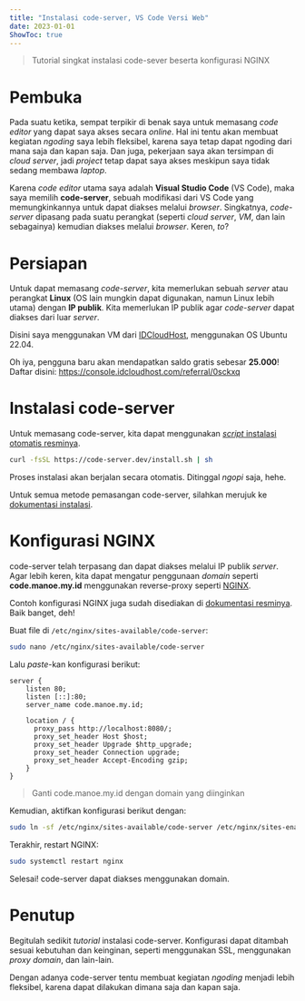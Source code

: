 ```yaml
---
title: "Instalasi code-server, VS Code Versi Web"
date: 2023-01-01
ShowToc: true
---
```


> Tutorial singkat instalasi code-sever beserta konfigurasi NGINX

<!--more-->

# Pembuka
Pada suatu ketika, sempat terpikir di benak saya untuk memasang *code editor* yang dapat saya akses secara *online*. Hal ini tentu akan membuat kegiatan *ngoding* saya lebih fleksibel, karena saya tetap dapat ngoding dari mana saja dan kapan saja. Dan juga, pekerjaan saya akan tersimpan di *cloud server*, jadi *project* tetap dapat saya akses meskipun saya tidak sedang membawa *laptop*.

Karena *code editor* utama saya adalah **Visual Studio Code** (VS Code), maka saya memilih **code-server**, sebuah modifikasi dari VS Code yang memungkinkannya untuk dapat diakses melalui *browser*. Singkatnya, *code-server* dipasang pada suatu perangkat (seperti *cloud server*, *VM*, dan lain sebagainya) kemudian diakses melalui *browser*. Keren, *to*?

# Persiapan

Untuk dapat memasang *code-server*, kita memerlukan sebuah *server* atau perangkat **Linux** (OS lain mungkin dapat digunakan, namun Linux lebih utama) dengan **IP publik**. Kita memerlukan IP publik agar *code-server* dapat diakses dari luar *server*.

Disini saya menggunakan VM dari [IDCloudHost](https://idcloudhost.com), menggunakan OS Ubuntu 22.04.

Oh iya, pengguna baru akan mendapatkan saldo gratis sebesar **25.000**! Daftar disini: <https://console.idcloudhost.com/referral/0sckxq>

# Instalasi code-server

Untuk memasang code-server, kita dapat menggunakan [*script* instalasi otomatis resminya](https://coder.com/docs/code-server/latest/install#installsh).

```bash
curl -fsSL https://code-server.dev/install.sh | sh
```

Proses instalasi akan berjalan secara otomatis. Ditinggal *ngopi* saja, hehe.

Untuk semua metode pemasangan code-server, silahkan merujuk ke [dokumentasi instalasi](https://coder.com/docs/code-server/latest/install).

# Konfigurasi NGINX

code-server telah terpasang dan dapat diakses melalui IP publik *server*. Agar lebih keren, kita dapat mengatur penggunaan *domain* seperti **code.manoe.my.id** menggunakan reverse-proxy seperti [NGINX](https://nginx.org).

Contoh konfigurasi NGINX juga sudah disediakan di [dokumentasi resminya](https://coder.com/docs/code-server/latest/guide#using-lets-encrypt-with-nginx). Baik banget, deh!

Buat file di `/etc/nginx/sites-available/code-server`:

```bash
sudo nano /etc/nginx/sites-available/code-server
```

Lalu *paste*-kan konfigurasi berikut:

```nginx
server {
    listen 80;
    listen [::]:80;
    server_name code.manoe.my.id;

    location / {
      proxy_pass http://localhost:8080/;
      proxy_set_header Host $host;
      proxy_set_header Upgrade $http_upgrade;
      proxy_set_header Connection upgrade;
      proxy_set_header Accept-Encoding gzip;
    }
}
```

> Ganti code.manoe.my.id dengan domain yang diinginkan

Kemudian, aktifkan konfigurasi berikut dengan:

```bash
sudo ln -sf /etc/nginx/sites-available/code-server /etc/nginx/sites-enabled/code-server
```

Terakhir, restart NGINX:

```bash
sudo systemctl restart nginx
```

Selesai! code-server dapat diakses menggunakan domain.

# Penutup

Begitulah sedikit *tutorial* instalasi code-server. Konfigurasi dapat ditambah sesuai kebutuhan dan keinginan, seperti menggunakan SSL, menggunakan *proxy domain*, dan lain-lain.

Dengan adanya code-server tentu membuat kegiatan *ngoding* menjadi lebih fleksibel, karena dapat dilakukan dimana saja dan kapan saja.
